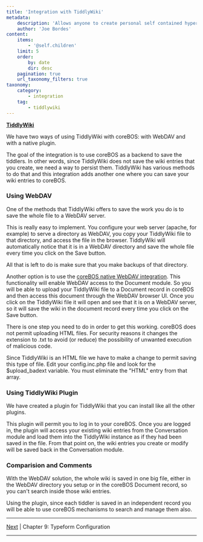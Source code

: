 ```yaml
---
title: 'Integration with TiddlyWiki'
metadata:
    description: 'Allows anyone to create personal self contained hypertext documents that can be posted to a web server'
    author: 'Joe Bordes'
content:
    items:
        - '@self.children'
    limit: 5
    order:
        by: date
        dir: desc
    pagination: true
    url_taxonomy_filters: true
taxonomy:
    category:
        - integration
    tag:
        - tiddlywiki
---
```


<strong> [TiddlyWiki](https://tiddlywiki.com/) </strong>

We have two ways of using TiddlyWiki with coreBOS: with WebDAV and with a native plugin.

The goal of the integration is to use coreBOS as a backend to save the
tiddlers. In other words, since TiddlyWiki does not save the wiki
entries that you create, we need a way to persist them. TiddlyWiki has
various methods to do that and this integration adds another one where
you can save your wiki entries to coreBOS.

### Using WebDAV

One of the methods that TiddlyWiki offers to save the work you do is to
save the whole file to a WebDAV server.

This is really easy to implement. You configure your web server (apache,
for example) to serve a directory as WebDAV, you copy your TiddlyWiki
file to that directory, and access the file in the browser. TiddlyWiki
will automatically notice that it is in a WebDAV directory and save the
whole file every time you click on the Save button.

All that is left to do is make sure that you make backups of that
directory.

Another option is to use the [coreBOS native WebDAV integration](../10.webdav). This functionality will enable
WebDAV access to the Document module. So you will be able to upload your
TiddlyWiki file to a Document record in coreBOS and then access this
document through the WebDAV browser UI. Once you click on the TiddlyWiki
file it will open and see that it is on a WebDAV server, so it will save
the wiki in the document record every time you click on the Save button.

There is one step you need to do in order to get this working. coreBOS
does not permit uploading HTML files. For security reasons it changes
the extension to .txt to avoid (or reduce) the possibility of unwanted
execution of malicious code.

Since TiddlyWiki is an HTML file we have to make a change to permit
saving this type of file. Edit your config.inc.php file and look for the
$upload_badext variable. You must eliminate the "HTML" entry from that
array.

### Using TiddlyWiki Plugin

We have created a plugin for TiddlyWiki that you can install like all the other plugins.

This plugin will permit you to log in to your coreBOS. Once you are logged in, the plugin will access your existing wiki entries from the Conversation module and load them into the TiddlyWiki instance as if they had been saved in the file. From that point on, the wiki entries you create or modify will be saved back in the Conversation module.

### Comparision and Comments

With the WebDAV solution, the whole wiki is saved in one big file,
either in the WebDAV directory you setup or in the coreBOS Document
record, so you can't search inside those wiki entries.

Using the plugin, since each tiddler is saved in an independent record
you will be able to use coreBOS mechanisms to search and manage them
also.

------------------------------------------------------------------------

[Next](../09.typeform) | Chapter 9: Typeform Configuration

------------------------------------------------------------------------